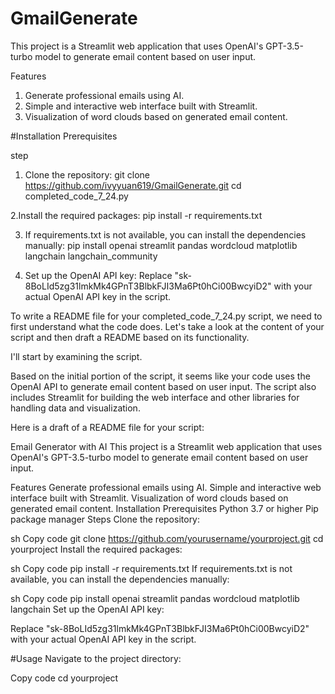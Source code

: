 # GmailGenerate

This project is a Streamlit web application that uses OpenAI's GPT-3.5-turbo model to generate email content based on user input.

Features
1. Generate professional emails using AI.
2. Simple and interactive web interface built with Streamlit.
3. Visualization of word clouds based on generated email content.

#Installation
Prerequisites

step
1. Clone the repository:
git clone https://github.com/ivyyuan619/GmailGenerate.git
cd completed_code_7_24.py

2.Install the required packages:
pip install -r requirements.txt

3. If requirements.txt is not available, you can install the dependencies manually:
pip install openai streamlit pandas wordcloud matplotlib langchain langchain_community

4. Set up the OpenAI API key:
Replace "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" with your actual OpenAI API key in the script.


To write a README file for your completed_code_7_24.py script, we need to first understand what the code does. Let's take a look at the content of your script and then draft a README based on its functionality.

I'll start by examining the script.

Based on the initial portion of the script, it seems like your code uses the OpenAI API to generate email content based on user input. The script also includes Streamlit for building the web interface and other libraries for handling data and visualization.

Here is a draft of a README file for your script:

Email Generator with AI
This project is a Streamlit web application that uses OpenAI's GPT-3.5-turbo model to generate email content based on user input.

Features
Generate professional emails using AI.
Simple and interactive web interface built with Streamlit.
Visualization of word clouds based on generated email content.
Installation
Prerequisites
Python 3.7 or higher
Pip package manager
Steps
Clone the repository:

sh
Copy code
git clone https://github.com/yourusername/yourproject.git
cd yourproject
Install the required packages:

sh
Copy code
pip install -r requirements.txt
If requirements.txt is not available, you can install the dependencies manually:

sh
Copy code
pip install openai streamlit pandas wordcloud matplotlib langchain
Set up the OpenAI API key:

Replace "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" with your actual OpenAI API key in the script.

#Usage
Navigate to the project directory:

Copy code
cd yourproject


